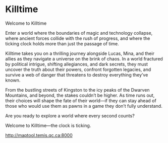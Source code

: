 # Killtime
Welcome to Killtime

Enter a world where the boundaries of magic and technology collapse, where ancient forces collide with the rush of progress, and where the ticking clock holds more than just the passage of time.

Killtime takes you on a thrilling journey alongside Lucas, Mina, and their allies as they navigate a universe on the brink of chaos. In a world fractured by political intrigue, shifting allegiances, and dark secrets, they must uncover the truth about their powers, confront forgotten legacies, and survive a web of danger that threatens to destroy everything they’ve known.

From the bustling streets of Kingston to the icy peaks of the Dwarven Mountains, and beyond, the stakes couldn’t be higher. As time runs out, their choices will shape the fate of their world—if they can stay ahead of those who would use them as pawns in a game they don’t fully understand.

Are you ready to explore a world where every second counts?

Welcome to Killtime—the clock is ticking.

http://maptool.temis.qc.ca:8000
